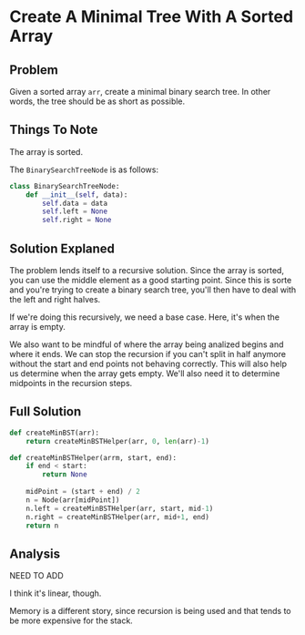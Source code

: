 # Create A Minimal Tree With A Sorted Array

## Problem

Given a sorted array `arr`, create a minimal binary search tree. In other words, the tree should be
as short as possible.

## Things To Note

The array is sorted.

The `BinarySearchTreeNode` is as follows:

```python
class BinarySearchTreeNode:
    def __init__(self, data):
        self.data = data
        self.left = None
        self.right = None
```

## Solution Explaned

The problem lends itself to a recursive solution. Since the array is sorted, you can use the middle element as a good starting point.
Since this is sorte and you're trying to create a binary search tree, you'll then have to deal with the left and right halves.

If we're doing this recursively, we need a base case. Here, it's when the array is empty.

We also want to be mindful of where the array being analized begins and where it ends. We can stop the recursion if you can't split in half anymore
without the start and end points not behaving correctly. This will also help us determine when the array gets empty. We'll also need it to determine
midpoints in the recursion steps.

## Full Solution

```python
def createMinBST(arr):
    return createMinBSTHelper(arr, 0, len(arr)-1)

def createMinBSTHelper(arrm, start, end):
    if end < start:
        return None
    
    midPoint = (start + end) / 2
    n = Node(arr[midPoint])
    n.left = createMinBSTHelper(arr, start, mid-1)
    n.right = createMinBSTHelper(arr, mid+1, end)
    return n
```

## Analysis

NEED TO ADD

I think it's linear, though.

Memory is a different story, since recursion is being used and that tends to be more expensive for the stack.

